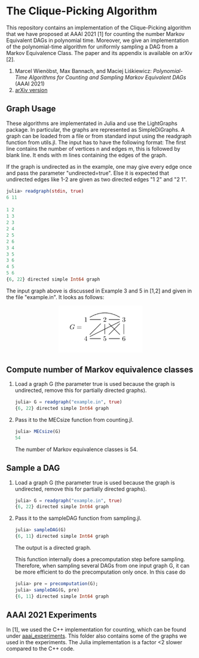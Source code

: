 # The Clique-Picking Algorithm
This repository contains an implementation of the Clique-Picking algorithm that we have proposed at AAAI 2021 [1] for counting the number Markov Equivalent DAGs in polynomial time. Moreover, we give an implementation of the polynomial-time algorithm for uniformly sampling a DAG from a Markov Equivalence Class. The paper and its appendix is available on arXiv [2].

1. Marcel Wienöbst, Max Bannach, and Maciej Liśkiewicz: *Polynomial-Time Algorithms for Counting and Sampling Markov Equivalent DAGs* (AAAI 2021)
2. [arXiv version](https://arxiv.org/abs/2012.09679)

## Graph Usage

These algorithms are implementated in Julia and use the LightGraphs package. In particular, the graphs are represented as SimpleDiGraphs.
    A graph can be loaded from a file or from standard input using the readgraph function from utils.jl. The input has to have the following format: The first line contains the number of vertices n and edges m, this is followed by blank line. It ends with m lines containing the edges of the graph.

If the graph is undirected as in the example, one may give every edge
once and pass the parameter "undirected=true". Else it is expected
that undirected edges like 1-2 are given as two directed edges "1 2" and "2 1".

```julia
julia> readgraph(stdin, true)
6 11

1 2
1 3
2 3
2 4
2 5
2 6
3 4
3 5
3 6
4 5
5 6
{6, 22} directed simple Int64 graph
```

The input graph above is discussed in Example 3 and 5 in [1,2] and given in the file "example.in". It looks as follows:
<p align="center">
  <a><img width="45%" src="https://github.com/mwien/CliquePicking/raw/master/example.png" title="Example"></a>
</p>


## Compute number of Markov equivalence classes

1. Load a graph G (the parameter true is used because the graph is
    undirected, remove this for partially directed graphs).
    ```julia
    julia> G = readgraph("example.in", true)
    {6, 22} directed simple Int64 graph
    ```
2. Pass it to the MECsize function from counting.jl.
    ```julia
    julia> MECsize(G)
    54
    ```
    The number of Markov equivalence classes is 54.

## Sample a DAG

1. Load a graph G (the parameter true is used because the graph is
    undirected, remove this for partially directed graphs).
    ```julia
    julia> G = readgraph("example.in", true)
    {6, 22} directed simple Int64 graph
    ```
2. Pass it to the sampleDAG function from sampling.jl.

    ```julia
    julia> sampleDAG(G)
    {6, 11} directed simple Int64 graph
    ```
    The output is a directed graph.

    This function internally does a precomputation step before sampling. Therefore, when sampling several DAGs from one input graph G, it can be more efficient to do the precomputation only once.  In this case do
    ```julia
    julia> pre = precomputation(G);
    julia> sampleDAG(G, pre)
    {6, 11} directed simple Int64 graph
    ```

## AAAI 2021 Experiments
In [1], we used the C++ implementation for counting, which can be found under [aaai_experiments](/aaai_experiments). This folder also contains some of the graphs we used in the experiments.
   The Julia implementation is a factor <2 slower compared to the C++ code.
